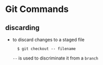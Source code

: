 # Git Commands

## discarding

* to discard changes to a staged file

        $ git checkout -- filename

    `--` is used to discriminate it from a `branch`

